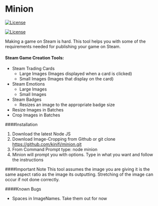 # Minion
[![License](http://img.shields.io/:license-mit-blue.svg)](http://doge.mit-license.org)

[![License](https://i.imgur.com/JlOU91p.jpg)]()

Making a game on Steam is hard. This tool helps you with some of the requirements needed for publishing your game on Steam.

#### Steam Game Creation Tools: 
- Steam Trading Cards
    - Large Images (Images displayed when a card is clicked)
    - Small Images (Images that display on the card)
- Steam Emotions
  - Large Images
  - Small Images
- Steam Badges
  - Resizes an image to the appropriate badge size
- Resize Images in Batches
- Crop Images in Batches

####Installation
1. Download the latest Node JS
2. Download Image-Cropping from Github or git clone https://github.com/kinifi/minion.git
3. From Command Prompt type: node minion
4. Minion will prompt you with options. Type in what you want and follow the instructions

####Important Note
This tool assumes the image you are giving it is the same aspect ratio as the image its outputting. Stretching of the image can occur if not done correctly.

####Known Bugs
- Spaces in ImageNames. Take them out for now
